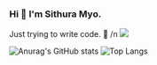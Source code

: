 ### Hi 👋 I'm Sithura Myo.
Just trying to write code.
🌱 /n
![](https://komarev.com/ghpvc/?username=sithuramyo&color=green)
<!--
**sisisama/sisisama** is a ✨ _special_ ✨ repository because its `README.md` (this file) appears on your GitHub profile.
Here are some ideas to get you started:

- 🔭 I’m currently working on ...
- 🌱 I’m currently learning ...
- 👯 I’m looking to collaborate on ...
- 🤔 I’m looking for help with ...
- 💬 Ask me about ...
- 📫 How to reach me: ...
- 😄 Pronouns: ...
- ⚡ Fun fact: ...
-->
![Anurag's GitHub stats](https://github-readme-stats.vercel.app/api?username=sithuramyo&show_icons=true&theme=github_dark)
![Top Langs](https://github-readme-stats.vercel.app/api/top-langs/?username=sithuramyo&hide=javascript,html,css&layout=compact&theme=github_dark)
